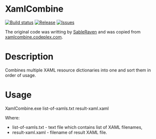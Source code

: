 XamlCombine
===========
[![Build status](https://img.shields.io/appveyor/ci/batzen/xamlcombine.svg?style=flat-square)](https://ci.appveyor.com/project/batzen/xamlcombine)
[![Release](https://img.shields.io/github/release/fluentribbon/XamlCombine.svg?style=flat-square)](https://github.com/fluentribbon/XamlCombine/releases/latest)
[![Issues](https://img.shields.io/github/issues/fluentribbon/XamlCombine.svg?style=flat-square)](https://github.com/fluentribbon/XamlCombine/issues)

The original code was writting by [SableRaven](https://www.codeplex.com/site/users/view/SableRaven) and was copied from [xamlcombine.codeplex.com](https://xamlcombine.codeplex.com/).

Description
===========
Combines multiple XAML resource dictionaries into one and sort them in order of usage.

Usage
===========
XamlCombine.exe list-of-xamls.txt result-xaml.xaml  

Where:
- list-of-xamls.txt - text file which contains list of XAML filenames, 
- result-xaml.xaml - filename of result XAML file.
